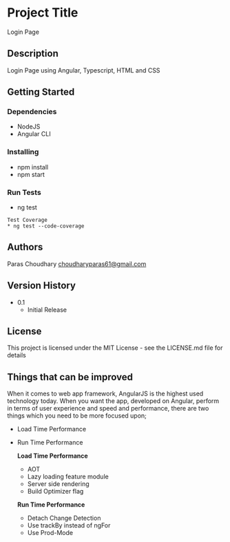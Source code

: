 # Project Title

Login Page

## Description

Login Page using Angular, Typescript, HTML and CSS

## Getting Started

### Dependencies

* NodeJS
* Angular CLI

### Installing

* npm install
* npm start

### Run Tests

* ng test
```
Test Coverage
* ng test --code-coverage
```

## Authors

Paras Choudhary 
choudharyparas61@gmail.com

## Version History

* 0.1
    * Initial Release

## License

This project is licensed under the MIT License - see the LICENSE.md file for details

## Things that can be improved
When it comes to web app framework, AngularJS is the highest used technology today. 
When you want the app, developed on Angular, perform in terms of user experience and speed and performance, there are two things which you need to be more focused upon;
* Load Time Performance
* Run Time Performance

    **Load Time Performance**
    * AOT
    * Lazy loading feature module
    * Server side rendering
    * Build Optimizer flag

    **Run Time Performance**
    * Detach Change Detection
    * Use trackBy instead of ngFor
    * Use Prod-Mode

